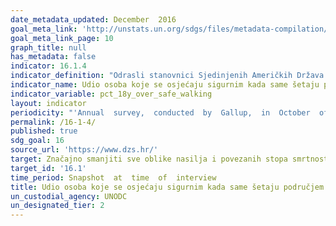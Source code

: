 ```yaml
---
date_metadata_updated: December  2016
goal_meta_link: 'http://unstats.un.org/sdgs/files/metadata-compilation/Metadata-Goal-16.pdf'
goal_meta_link_page: 10
graph_title: null
has_metadata: false
indicator: 16.1.4
indicator_definition: "Odrasli stanovnici Sjedinjenih Američkih Država koji odgovore „Da“ na sljedeće pitanje: „Da li blizu naselja u kojem živite postoji područje, udaljeno unutar milje, gdje bi Vas bilo strah hodati sam navečer?“"
indicator_name: Udio osoba koje se osjećaju sigurnim kada same šetaju područjem u kojem žive
indicator_variable: pct_18y_over_safe_walking
layout: indicator
periodicity: "'Annual  survey,  conducted  by  Gallup,  in  October  of  each  year'"
permalink: /16-1-4/
published: true
sdg_goal: 16
source_url: 'https://www.dzs.hr/'
target: Značajno smanjiti sve oblike nasilja i povezanih stopa smrtnosti posvuda.
target_id: '16.1'
time_period: Snapshot  at  time  of  interview
title: Udio osoba koje se osjećaju sigurnim kada same šetaju područjem u kojem žive
un_custodial_agency: UNODC
un_designated_tier: 2
---
```

